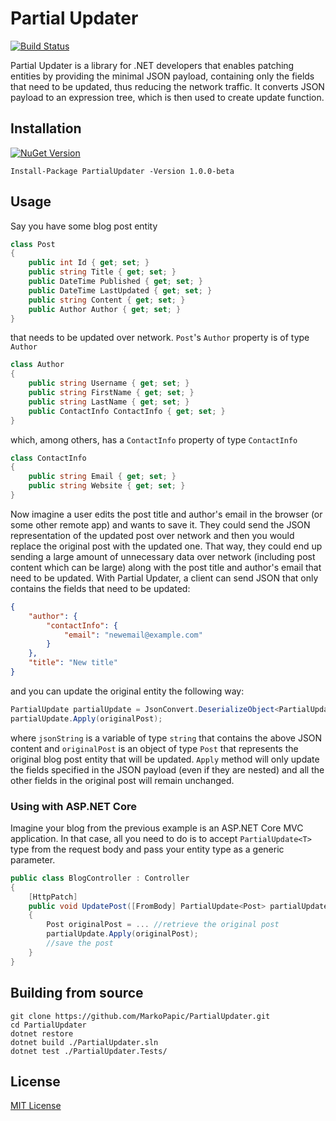 # Partial Updater

[![Build Status](https://travis-ci.org/MarkoPapic/PartialUpdater.svg?branch=develop)](https://travis-ci.org/MarkoPapic/PartialUpdater)

Partial Updater is a library for .NET developers that enables patching entities by providing the minimal JSON payload, containing only the fields that need to be updated, thus reducing the network traffic. It converts JSON payload to an expression tree, which is then used to create update function.

## Installation
[![NuGet Version](https://img.shields.io/nuget/vpre/PartialUpdater.svg)](https://www.nuget.org/packages/PartialUpdater)
```
Install-Package PartialUpdater -Version 1.0.0-beta
```

## Usage
Say you have some blog post entity
```cs
class Post
{
	public int Id { get; set; }
	public string Title { get; set; }
	public DateTime Published { get; set; }
	public DateTime LastUpdated { get; set; }
	public string Content { get; set; }
	public Author Author { get; set; }
}
```
that needs to be updated over network. `Post`'s `Author` property is of type `Author`
```cs
class Author
{
	public string Username { get; set; }
	public string FirstName { get; set; }
	public string LastName { get; set; }
	public ContactInfo ContactInfo { get; set; }
}
```
which, among others, has a `ContactInfo` property of type `ContactInfo`
```cs
class ContactInfo
{
	public string Email { get; set; }
	public string Website { get; set; }
}
```
Now imagine a user edits the post title and author's email in the browser (or some other remote app) and wants to save it. They could send the JSON representation of the updated post over network and then you would replace the original post with the updated one. That way, they could end up sending a large amount of unnecessary data over network (including post content which can be large) along with the post title and author's email that need to be updated. With Partial Updater, a client can send JSON that only contains the fields that need to be updated:
```json
{
	"author": {
		"contactInfo": {
			"email": "newemail@example.com"
		}
	},
	"title": "New title"
}
```
and you can update the original entity the following way:
```cs
PartialUpdate partialUpdate = JsonConvert.DeserializeObject<PartialUpdate<Post>>(jsonString);
partialUpdate.Apply(originalPost);
```
where `jsonString` is a variable of type `string` that contains the above JSON content and `originalPost` is an object of type `Post` that represents the original blog post entity that will be updated.
`Apply` method will only update the fields specified in the JSON payload (even if they are nested) and all the other fields in the original post will remain unchanged.

### Using with ASP.NET Core
Imagine your blog from the previous example is an ASP.NET Core MVC application. In that case, all you need to do is to accept `PartialUpdate<T>` type from the request body and pass your entity type as a generic parameter.
```cs
public class BlogController : Controller
{
	[HttpPatch]
	public void UpdatePost([FromBody] PartialUpdate<Post> partialUpdate)
	{
		Post originalPost = ... //retrieve the original post
		partialUpdate.Apply(originalPost);
		//save the post
	}
}
```

## Building from source
```
git clone https://github.com/MarkoPapic/PartialUpdater.git
cd PartialUpdater
dotnet restore
dotnet build ./PartialUpdater.sln
dotnet test ./PartialUpdater.Tests/
```

## License
[MIT License](https://github.com/MarkoPapic/PartialUpdater/blob/master/LICENSE.txt)